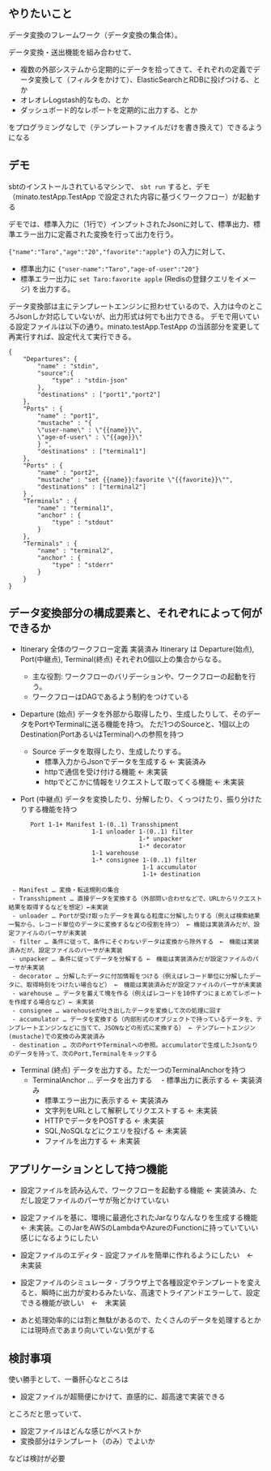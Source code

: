 
## やりたいこと

データ変換のフレームワーク（データ変換の集合体）。

データ変換・送出機能を組み合わせて、
 - 複数の外部システムから定期的にデータを拾ってきて、それぞれの定義でデータ変換して（フィルタをかけて）、ElasticSearchとRDBに投げつける、とか
 -  オレオレLogstash的なもの、とか
 - ダッシュボード的なレポートを定期的に出力する、とか
 
をプログラミングなしで（テンプレートファイルだけを書き換えて）できるようになる

## デモ
sbtのインストールされているマシンで、 `sbt run` すると、デモ（minato.testApp.TestApp で設定された内容に基づくワークフロー）が起動する

デモでは、標準入力に（1行で）インプットされたJsonに対して、標準出力、標準エラー出力に定義された変換を行って出力を行う。

`{"name":"Taro","age":"20","favorite":"apple"}` の入力に対して、
 - 標準出力に `{"user-name":"Taro","age-of-user":"20"}`
 - 標準エラー出力に `set Taro:favorite apple` (Redisの登録クエリをイメージ)
を出力する。

データ変換部は主にテンプレートエンジンに担わせているので、入力は今のところJsonしか対応していないが、出力形式は何でも出力できる。
デモで用いている設定ファイルは以下の通り。minato.testApp.TestApp の当該部分を変更して再実行すれば、設定代えて実行できる。

```
{
	"Departures": {
		"name" : "stdin",
		"source":{
			"type" : "stdin-json"
		},
		"destinations" : ["port1","port2"]
	},   
	"Ports" : {
		"name" : "port1",
		"mustache" : "{
		\"user-name\" : \"{{name}}\",
		\"age-of-user\" : \"{{age}}\"
		} ",
		"destinations" : ["terminal1"]
	},
	"Ports" : {
		"name" : "port2",
		"mustache" : "set {{name}}:favorite \"{{favorite}}\"",
		"destinations" : ["terminal2"]
	} ,
	"Terminals" : {
		"name" : "terminal1",
		"anchor" : {
			"type" : "stdout"
		}
	},
	"Terminals" : {
		"name" : "terminal2",
		"anchor" : {
			"type" : "stderr"
		}
	}
}
```


## データ変換部分の構成要素と、それぞれによって何ができるか

 - Itinerary 全体のワークフロー定義 実装済み
   Itinerary は Departure(始点), Port(中継点), Terminal(終点) それぞれ0個以上の集合からなる。
    - 主な役割: ワークフローのバリデーションや、ワークフローの起動を行う。
    - ワークフローはDAGであるよう制約をつけている
   
 - Departure (始点)
    データを外部から取得したり、生成したりして、そのデータをPortやTerminalに送る機能を持つ。
    ただ1つのSourceと、1個以上のDestination(PortあるいはTerminal)への参照を持つ
     
    - Source
    データを取得したり、生成したりする。
       -  標準入力からJsonでデータを生成する ← 実装済み
       -  httpで通信を受け付ける機能 ← 未実装
       -  httpでどこかに情報をリクエストして取ってくる機能 ← 未実装
    
 - Port (中継点)
    データを変換したり、分解したり、くっつけたり、振り分けたりする機能を持つ
```
      Port 1-1+ Manifest 1-(0..1) Transshipment
                       1-1 unloader 1-(0..1) filter
                                    1-* unpacker
                                    1-* decorator
                       1-1 warehouse
                       1-* consignee 1-(0..1) filter
                                     1-1 accumulator
                                     1-1+ destination
```

     - Manifest … 変換・転送規則の集合
     - Transshipment … 直接データを変換する（外部問い合わせなどで、URLからリクエスト結果を取得するなどを想定）←未実装
     - unloader … Portが受け取ったデータを異なる粒度に分解したりする（例えば検索結果一覧から、レコード単位のデータに変換するなどの役割を持つ） ← 機能は実装済みだが、設定ファイルのパーサが未実装
     - filter … 条件に従って、条件にそぐわないデータは変換から除外する　←　機能は実装済みだが、設定ファイルのパーサが未実装
     - unpacker … 条件に従ってデータを分解する ←　機能は実装済みだが設定ファイルのパーサが未実装
     - decorator … 分解したデータに付加情報をつける（例えばレコード単位に分解したデータに、取得時刻をつけたい場合など） ←　機能は実装済みだが設定ファイルのパーサが未実装
     - warehouse … データを蓄えて塊を作る（例えばレコードを10件ずつにまとめてレポートを作成する場合など）← 未実装
     - consignee … warehouseが吐き出したデータを変換して次の処理に回す
     - accumulator … データを変換する（内部形式のオブジェクトで持っているデータを、テンプレートエンジンなどに当てて、JSONなどの形式に変換する） ← テンプレートエンジン(mustache)での変換のみ実装済み
     - destination … 次のPortやTerminalへの参照。accumulatorで生成したJsonなりのデータを持って、次のPort,Terminalをキックする
    
 - Terminal (終点)
    データを出力する。ただ一つのTerminalAnchorを持つ
    - TerminalAnchor  …  データを出力する
     　- 標準出力に表示する ← 実装済み
       - 標準エラー出力に表示する ← 実装済み
       - 文字列をURLとして解釈してリクエストする ← 未実装
       - HTTPでデータをPOSTする ← 未実装
       - SQL,NoSQLなどにクエリを投げる ← 未実装
       - ファイルを出力する ← 未実装


## アプリケーションとして持つ機能
 - 設定ファイルを読み込んで、ワークフローを起動する機能 ← 実装済み、ただし設定ファイルのパーサが殆どかけていない
 - 設定ファイルを基に、環境に最適化されたJarなりなんなりを生成する機能 ← 未実装。このJarをAWSのLambdaやAzureのFunctionに持っていていい感じになるようにしたい
 
 - 設定ファイルのエディタ - 設定ファイルを簡単に作れるようにしたい　←　未実装
 - 設定ファイルのシミュレータ - ブラウザ上で各種設定やテンプレートを変えると、瞬時に出力が変わるみたいな、高速でトライアンドエラーして、設定できる機能が欲しい　←　未実装

 - あと処理効率的には割と無駄があるので、たくさんのデータを処理するとかには現時点であまり向いていない気がする

## 検討事項
使い勝手として、一番肝心なところは
- 設定ファイルが超簡便にかけて、直感的に、超高速で実装できる

ところだと思っていて、
- 設定ファイルはどんな感じがベストか
- 変換部分はテンプレート（のみ）でよいか

などは検討が必要
